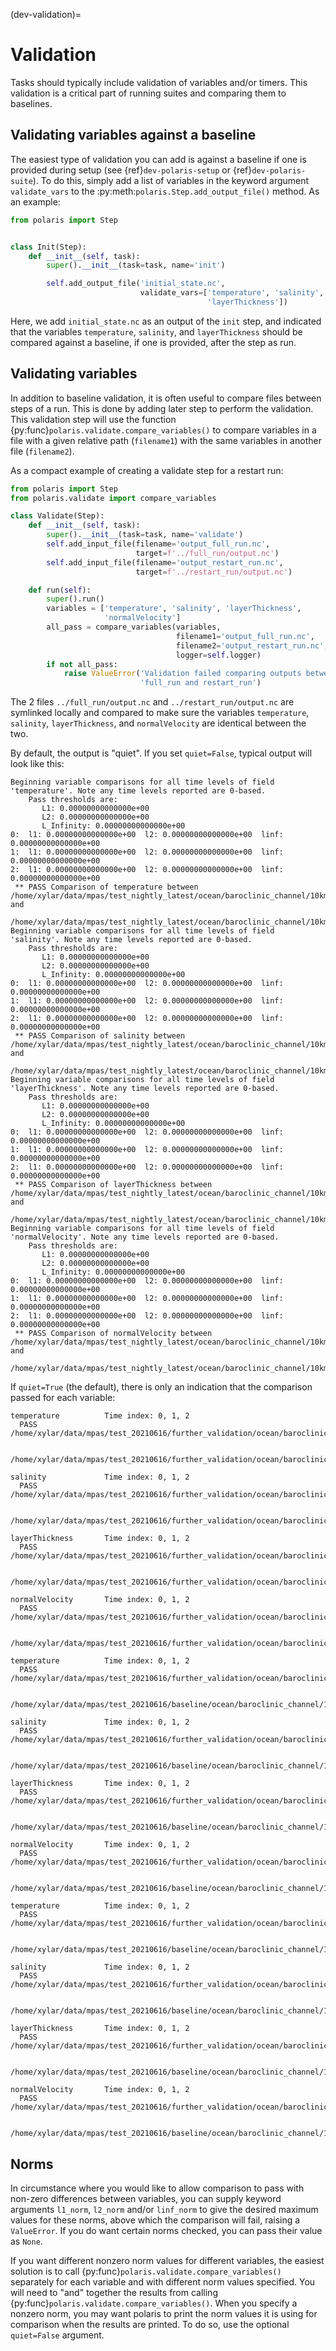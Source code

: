 (dev-validation)=

# Validation

Tasks should typically include validation of variables and/or timers.
This validation is a critical part of running suites and comparing them
to baselines.

## Validating variables against a baseline

The easiest type of validation you can add is against a baseline if one is
provided during setup (see {ref}`dev-polaris-setup` or
{ref}`dev-polaris-suite`).  To do this, simply add a list of variables in
the keyword argument `validate_vars` to the
:py:meth:`polaris.Step.add_output_file()` method.  As an example:

```python
from polaris import Step


class Init(Step):
    def __init__(self, task):
        super().__init__(task=task, name='init')

        self.add_output_file('initial_state.nc',
                             validate_vars=['temperature', 'salinity',
                                            'layerThickness'])
```

Here, we add `initial_state.nc` as an output of the `init` step, and indicated
that the variables `temperature`, `salinity`, and `layerThickness` should
be compared against a baseline, if one is provided, after the step as run.

## Validating variables

In addition to baseline validation, it is often useful to compare files between
steps of a run.  This is done by adding later step to perform the validation.
This validation step will use the function 
{py:func}`polaris.validate.compare_variables()` to compare variables in a file 
with a given relative path (`filename1`) with the same variables in another 
file (`filename2`).

As a compact example of creating a validate step for a restart run:

```python
from polaris import Step
from polaris.validate import compare_variables

class Validate(Step):
    def __init__(self, task):
        super().__init__(task=task, name='validate')
        self.add_input_file(filename='output_full_run.nc',
                            target=f'../full_run/output.nc')
        self.add_input_file(filename='output_restart_run.nc',
                            target=f'../restart_run/output.nc')

    def run(self):
        super().run()
        variables = ['temperature', 'salinity', 'layerThickness',
                     'normalVelocity']
        all_pass = compare_variables(variables, 
                                     filename1='output_full_run.nc',
                                     filename2='output_restart_run.nc',
                                     logger=self.logger)
        if not all_pass:
            raise ValueError('Validation failed comparing outputs between '
                             'full_run and restart_run')

```

The 2 files `../full_run/output.nc` and `../restart_run/output.nc` are 
symlinked locally and compared to make sure the variables `temperature`, 
`salinity`, `layerThickness`, and `normalVelocity` are identical between the
two.

By default, the output is "quiet".  If you set `quiet=False`, typical output 
will look like this:

```none
Beginning variable comparisons for all time levels of field 'temperature'. Note any time levels reported are 0-based.
    Pass thresholds are:
       L1: 0.00000000000000e+00
       L2: 0.00000000000000e+00
       L_Infinity: 0.00000000000000e+00
0:  l1: 0.00000000000000e+00  l2: 0.00000000000000e+00  linf: 0.00000000000000e+00
1:  l1: 0.00000000000000e+00  l2: 0.00000000000000e+00  linf: 0.00000000000000e+00
2:  l1: 0.00000000000000e+00  l2: 0.00000000000000e+00  linf: 0.00000000000000e+00
 ** PASS Comparison of temperature between /home/xylar/data/mpas/test_nightly_latest/ocean/baroclinic_channel/10km/threads_test/1thread/output.nc and
    /home/xylar/data/mpas/test_nightly_latest/ocean/baroclinic_channel/10km/threads_test/2thread/output.nc
Beginning variable comparisons for all time levels of field 'salinity'. Note any time levels reported are 0-based.
    Pass thresholds are:
       L1: 0.00000000000000e+00
       L2: 0.00000000000000e+00
       L_Infinity: 0.00000000000000e+00
0:  l1: 0.00000000000000e+00  l2: 0.00000000000000e+00  linf: 0.00000000000000e+00
1:  l1: 0.00000000000000e+00  l2: 0.00000000000000e+00  linf: 0.00000000000000e+00
2:  l1: 0.00000000000000e+00  l2: 0.00000000000000e+00  linf: 0.00000000000000e+00
 ** PASS Comparison of salinity between /home/xylar/data/mpas/test_nightly_latest/ocean/baroclinic_channel/10km/threads_test/1thread/output.nc and
    /home/xylar/data/mpas/test_nightly_latest/ocean/baroclinic_channel/10km/threads_test/2thread/output.nc
Beginning variable comparisons for all time levels of field 'layerThickness'. Note any time levels reported are 0-based.
    Pass thresholds are:
       L1: 0.00000000000000e+00
       L2: 0.00000000000000e+00
       L_Infinity: 0.00000000000000e+00
0:  l1: 0.00000000000000e+00  l2: 0.00000000000000e+00  linf: 0.00000000000000e+00
1:  l1: 0.00000000000000e+00  l2: 0.00000000000000e+00  linf: 0.00000000000000e+00
2:  l1: 0.00000000000000e+00  l2: 0.00000000000000e+00  linf: 0.00000000000000e+00
 ** PASS Comparison of layerThickness between /home/xylar/data/mpas/test_nightly_latest/ocean/baroclinic_channel/10km/threads_test/1thread/output.nc and
    /home/xylar/data/mpas/test_nightly_latest/ocean/baroclinic_channel/10km/threads_test/2thread/output.nc
Beginning variable comparisons for all time levels of field 'normalVelocity'. Note any time levels reported are 0-based.
    Pass thresholds are:
       L1: 0.00000000000000e+00
       L2: 0.00000000000000e+00
       L_Infinity: 0.00000000000000e+00
0:  l1: 0.00000000000000e+00  l2: 0.00000000000000e+00  linf: 0.00000000000000e+00
1:  l1: 0.00000000000000e+00  l2: 0.00000000000000e+00  linf: 0.00000000000000e+00
2:  l1: 0.00000000000000e+00  l2: 0.00000000000000e+00  linf: 0.00000000000000e+00
 ** PASS Comparison of normalVelocity between /home/xylar/data/mpas/test_nightly_latest/ocean/baroclinic_channel/10km/threads_test/1thread/output.nc and
    /home/xylar/data/mpas/test_nightly_latest/ocean/baroclinic_channel/10km/threads_test/2thread/output.nc
```

If `quiet=True` (the default), there is only an indication that the
comparison passed for each variable:

```none
temperature          Time index: 0, 1, 2
  PASS /home/xylar/data/mpas/test_20210616/further_validation/ocean/baroclinic_channel/10km/threads_test/1thread/output.nc

       /home/xylar/data/mpas/test_20210616/further_validation/ocean/baroclinic_channel/10km/threads_test/2thread/output.nc

salinity             Time index: 0, 1, 2
  PASS /home/xylar/data/mpas/test_20210616/further_validation/ocean/baroclinic_channel/10km/threads_test/1thread/output.nc

       /home/xylar/data/mpas/test_20210616/further_validation/ocean/baroclinic_channel/10km/threads_test/2thread/output.nc

layerThickness       Time index: 0, 1, 2
  PASS /home/xylar/data/mpas/test_20210616/further_validation/ocean/baroclinic_channel/10km/threads_test/1thread/output.nc

       /home/xylar/data/mpas/test_20210616/further_validation/ocean/baroclinic_channel/10km/threads_test/2thread/output.nc

normalVelocity       Time index: 0, 1, 2
  PASS /home/xylar/data/mpas/test_20210616/further_validation/ocean/baroclinic_channel/10km/threads_test/1thread/output.nc

       /home/xylar/data/mpas/test_20210616/further_validation/ocean/baroclinic_channel/10km/threads_test/2thread/output.nc

temperature          Time index: 0, 1, 2
  PASS /home/xylar/data/mpas/test_20210616/further_validation/ocean/baroclinic_channel/10km/threads_test/1thread/output.nc

       /home/xylar/data/mpas/test_20210616/baseline/ocean/baroclinic_channel/10km/threads_test/1thread/output.nc

salinity             Time index: 0, 1, 2
  PASS /home/xylar/data/mpas/test_20210616/further_validation/ocean/baroclinic_channel/10km/threads_test/1thread/output.nc

       /home/xylar/data/mpas/test_20210616/baseline/ocean/baroclinic_channel/10km/threads_test/1thread/output.nc

layerThickness       Time index: 0, 1, 2
  PASS /home/xylar/data/mpas/test_20210616/further_validation/ocean/baroclinic_channel/10km/threads_test/1thread/output.nc

       /home/xylar/data/mpas/test_20210616/baseline/ocean/baroclinic_channel/10km/threads_test/1thread/output.nc

normalVelocity       Time index: 0, 1, 2
  PASS /home/xylar/data/mpas/test_20210616/further_validation/ocean/baroclinic_channel/10km/threads_test/1thread/output.nc

       /home/xylar/data/mpas/test_20210616/baseline/ocean/baroclinic_channel/10km/threads_test/1thread/output.nc

temperature          Time index: 0, 1, 2
  PASS /home/xylar/data/mpas/test_20210616/further_validation/ocean/baroclinic_channel/10km/threads_test/2thread/output.nc

       /home/xylar/data/mpas/test_20210616/baseline/ocean/baroclinic_channel/10km/threads_test/2thread/output.nc

salinity             Time index: 0, 1, 2
  PASS /home/xylar/data/mpas/test_20210616/further_validation/ocean/baroclinic_channel/10km/threads_test/2thread/output.nc

       /home/xylar/data/mpas/test_20210616/baseline/ocean/baroclinic_channel/10km/threads_test/2thread/output.nc

layerThickness       Time index: 0, 1, 2
  PASS /home/xylar/data/mpas/test_20210616/further_validation/ocean/baroclinic_channel/10km/threads_test/2thread/output.nc

       /home/xylar/data/mpas/test_20210616/baseline/ocean/baroclinic_channel/10km/threads_test/2thread/output.nc

normalVelocity       Time index: 0, 1, 2
  PASS /home/xylar/data/mpas/test_20210616/further_validation/ocean/baroclinic_channel/10km/threads_test/2thread/output.nc

       /home/xylar/data/mpas/test_20210616/baseline/ocean/baroclinic_channel/10km/threads_test/2thread/output.nc
```

## Norms

In circumstance where you would like to allow comparison to pass with non-zero 
differences between variables, you can supply keyword arguments
`l1_norm`, `l2_norm` and/or `linf_norm` to give the desired maximum
values for these norms, above which the comparison will fail, raising a
`ValueError`.  If you do want certain norms checked, you can pass their value as
`None`.

If you want different nonzero norm values for different variables,
the easiest solution is to call {py:func}`polaris.validate.compare_variables()`
separately for each variable and with different norm values specified.
You will need to "and" together the results from calling 
{py:func}`polaris.validate.compare_variables()`.  When you specify a nonzero 
norm, you may want polaris to print the norm values it is using for comparison
when the results are printed.  To do so, use the optional `quiet=False`
argument.
